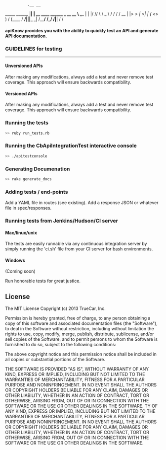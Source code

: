               .__ __
_____  ______ |__|  | __ ____   ______  _  __
\__  \ \____ \|  |  |/ //    \ /  _ \ \/ \/ /
 / __ \|  |_> >  |    <|   |  (  <_> )     /
(____  /   __/|__|__|_ \___|  /\____/ \/\_/
     \/|__|           \/    \/

#### apiKnow provides you with the ability to quickly test an API and generate API documentation.

### GUIDELINES for testing
-----
#### Unversioned APIs
After making any modifications, always add a test and never remove test coverage.
This approach will ensure backwards compatibility.

#### Versioned APIs
After making any modifications, always add a test and never remove test coverage.
This approach will ensure backwards compatibility.

### Running the tests
```bash
>> ruby run_tests.rb
```
### Running the CbApiIntegrationTest interactive console
```bash
>> ./apitestconsole
```

### Generating Documenation
```bash
>> rake generate_docs
```

### Adding tests / end-points
Add a YAML file in routes (see existing). Add a response JSON or whatever file in spec/responses.

### Running tests from Jenkins/Hudson/CI server
#### Mac/linux/unix
  The tests are easily runnable via any continuous integration server by simply running the 'ci.sh'
  file from your CI server for bash environments.

#### Windows
  (Coming soon)

Run honorable tests for great justice.

## License

The MIT License Copyright (c) 2013 TrueCar, Inc.

Permission is hereby granted, free of charge, to any person obtaining a copy of this software and associated documentation files (the "Software"), to deal in the Software without restriction, including without limitation the rights to use, copy, modify, merge, publish, distribute, sublicense, and/or sell copies of the Software, and to permit persons to whom the Software is furnished to do so, subject to the following conditions:

The above copyright notice and this permission notice shall be included in all copies or substantial portions of the Software.

THE SOFTWARE IS PROVIDED "AS IS", WITHOUT WARRANTY OF ANY KIND, EXPRESS OR IMPLIED, INCLUDING BUT NOT LIMITED TO THE WARRANTIES OF MERCHANTABILITY, FITNESS FOR A PARTICULAR PURPOSE AND NONINFRINGEMENT. IN NO EVENT SHALL THE AUTHORS OR COPYRIGHT HOLDERS BE LIABLE FOR ANY CLAIM, DAMAGES OR OTHER LIABILITY, WHETHER IN AN ACTION OF CONTRACT, TORT OR OTHERWISE, ARISING FROM, OUT OF OR IN CONNECTION WITH THE SOFTWARE OR THE USE OR OTHER DEALINGS IN THE SOFTWARE.
TY OF ANY KIND, EXPRESS OR IMPLIED, INCLUDING BUT NOT LIMITED TO THE WARRANTIES OF MERCHANTABILITY, FITNESS FOR A PARTICULAR PURPOSE AND NONINFRINGEMENT. IN NO EVENT SHALL THE AUTHORS OR COPYRIGHT HOLDERS BE LIABLE FOR ANY CLAIM, DAMAGES OR OTHER LIABILITY, WHETHER IN AN ACTION OF CONTRACT, TORT OR OTHERWISE, ARISING FROM, OUT OF OR IN CONNECTION WITH THE SOFTWARE OR THE USE OR OTHER DEALINGS IN THE SOFTWARE.